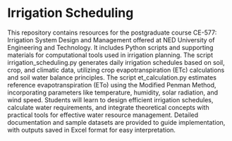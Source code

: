 # Irrigation Scheduling

This repository contains resources for the postgraduate course CE-577: Irrigation System Design and Management offered at NED University of Engineering and Technology. It includes Python scripts and supporting materials for computational tools used in irrigation planning. The script irrigation_scheduling.py generates daily irrigation schedules based on soil, crop, and climatic data, utilizing crop evapotranspiration (ETc) calculations and soil water balance principles. The script et_calculation.py estimates reference evapotranspiration (ETo) using the Modified Penman Method, incorporating parameters like temperature, humidity, solar radiation, and wind speed. Students will learn to design efficient irrigation schedules, calculate water requirements, and integrate theoretical concepts with practical tools for effective water resource management. Detailed documentation and sample datasets are provided to guide implementation, with outputs saved in Excel format for easy interpretation.
